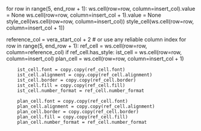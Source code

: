 for row in range(5, end_row + 1):
    ws.cell(row=row, column=insert_col).value = None
    ws.cell(row=row, column=insert_col + 1).value = None
    style_cell(ws.cell(row=row, column=insert_col))
    style_cell(ws.cell(row=row, column=insert_col + 1))

reference_col = vera_start_col + 2  # or use any reliable column index
for row in range(5, end_row + 1):
    ref_cell = ws.cell(row=row, column=reference_col)
    if ref_cell.has_style:
        ist_cell = ws.cell(row=row, column=insert_col)
        plan_cell = ws.cell(row=row, column=insert_col + 1)

        ist_cell.font = copy.copy(ref_cell.font)
        ist_cell.alignment = copy.copy(ref_cell.alignment)
        ist_cell.border = copy.copy(ref_cell.border)
        ist_cell.fill = copy.copy(ref_cell.fill)
        ist_cell.number_format = ref_cell.number_format

        plan_cell.font = copy.copy(ref_cell.font)
        plan_cell.alignment = copy.copy(ref_cell.alignment)
        plan_cell.border = copy.copy(ref_cell.border)
        plan_cell.fill = copy.copy(ref_cell.fill)
        plan_cell.number_format = ref_cell.number_format

